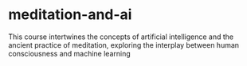 # meditation-and-ai
This course intertwines the concepts of artificial intelligence and the ancient practice of meditation, exploring the interplay between human consciousness and machine learning
